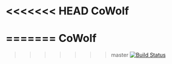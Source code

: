 <<<<<<< HEAD
CoWolf
======
=======
CoWolf
======
>>>>>>> master
[![Build Status](https://lismore.informatik.uni-stuttgart.de/buildStatus/icon?job=CoWolf)](https://lismore.informatik.uni-stuttgart.de/job/CoWolf/)